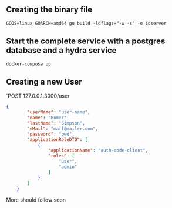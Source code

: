 ## Creating the binary file
`GOOS=linux GOARCH=amd64 go build -ldflags="-w -s" -o idserver`

## Start the complete service with a postgres database and a hydra service
`docker-compose up`

## Creating a new User

`POST 127.0.0.1:3000/user
````json
{
        "userName": "user-name",
        "name": "Homer",
        "lastName": "Simpson",
        "eMail": "mail@mailer.com",
        "password": "pwd",
        "applicationRoleDTO": [
            {
                "applicationName": "auth-code-client",
                "roles": [
                    "user",
                    "admin"
                ]
            }
        ]
    }

````

More should follow soon